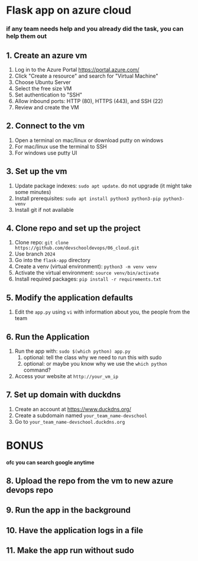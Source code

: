 # Flask app on azure cloud
### if any team needs help and you already did the task, you can help them out

## 1. Create an azure vm
1. Log in to the Azure Portal https://portal.azure.com/
2. Click "Create a resource" and search for "Virtual Machine"
3. Choose Ubuntu Server
4. Select the free size VM
5. Set authentication to "SSH"
6. Allow inbound ports: HTTP (80), HTTPS (443), and SSH (22)
7. Review and create the VM

## 2. Connect to the vm
1. Open a terminal on mac/linux or download putty on windows
2. For mac/linux use the terminal to SSH
3. For windows use putty UI

## 3. Set up the vm
1. Update package indexes: `sudo apt update`. do not upgrade (it might take some minutes)
2. Install prerequisites: `sudo apt install python3 python3-pip python3-venv`
3. Install git if not available

## 4. Clone repo and set up the project
1. Clone repo: `git clone https://github.com/devschooldevops/06_cloud.git`
2. Use branch `2024`
3. Go into the `flask-app` directory
4. Create a venv (virtual environment): `python3 -m venv venv`
5. Activate the virtual environment: `source venv/bin/activate`
6. Install required packages: `pip install -r requirements.txt`

## 5. Modify the application defaults
1. Edit the `app.py` using `vi` with information about you, the people from the team

## 6. Run the Application
1. Run the app with: `sudo $(which python) app.py`
   1. optional: tell the class why we need to run this with sudo
   1. optional: or maybe you know why we use the `which python` command?
2. Access your website at `http://your_vm_ip`

## 7. Set up domain with duckdns
1. Create an account at https://www.duckdns.org/
2. Create a subdomain named `your_team_name-devschool`
3. Go to `your_team_name-devschool.duckdns.org`

# BONUS
#### ofc you can search google anytime
## 8. Upload the repo from the vm to new azure devops repo

## 9. Run the app in the background

## 10. Have the application logs in a file

## 11. Make the app run without sudo
